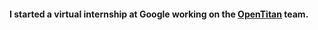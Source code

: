 #### I started a virtual internship at Google working on the [OpenTitan](https://opentitan.org) team.
